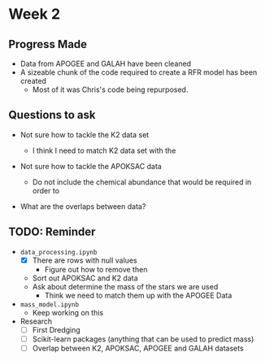 # Week 2

## Progress Made
- Data from APOGEE and GALAH have been cleaned
- A sizeable chunk of the code required to create a RFR model has been created
    - Most of it was Chris's code being repurposed.

## Questions to ask
- Not sure how to tackle the K2 data set
  - I think I need to match K2 data set with the 
    
- Not sure how to tackle the APOKSAC data
    - Do not include the chemical abundance that would be required in order to
- What are the overlaps between data?

## TODO: Reminder
- `data_processing.ipynb`
    - [x] There are rows with null values
        - Figure out how to remove then
    - Sort out APOKSAC and K2 data
    - Ask about determine the mass of the stars we are used
        - Think we need to match them up with the APOGEE Data
- `mass_model.ipynb`
    - Keep working on this
- Research
    - [ ] First Dredging
    - [ ] Scikit-learn packages (anything that can be used to predict mass)
    - [ ] Overlap between K2, APOKSAC, APOGEE and GALAH datasets
